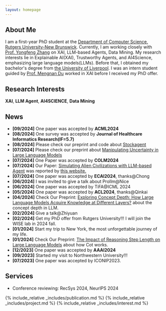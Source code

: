 ```yaml
---
layout: homepage
---
```


## About Me

I am a first-year PhD student at the [Department of Computer Science, Rutgers University-New Brunswick](https://newbrunswick.rutgers.edu/). Currently, I am working closely with [Prof. Yongfeng Zhang](https://www.yongfeng.me/) on XAI, LLM-based Agents, Data Mining. My research interests lie in Explainable AI(XAI), Trustworthy Agents, and AI4Science, emphasizing large language models(LLMs). Before that, I obtained my bachelor's degree from [the University of Liverpool](https://www.liverpool.ac.uk/). I was an intern student guided by [Prof. Mengnan Du](https://mengnandu.com/) worked in XAI before I received my PhD offer.


## Research Interests

**XAI**, **LLM Agent**, **AI4SCIENCE**, **Data Mining**

## News
- **[09/2024]** One paper was accepted by **ACML2024**
- **[08/2024]** One survey was accepted by **Journal of Healthcare Informatics Research(IF=5.7)**
- **[08/2024]** Please check our preprint and code about [Stockagent](https://arxiv.org/abs/2407.18957)
- **[07/2024]** Please check our preprint about [Manipulating Uncertainty in Large Language Models](https://arxiv.org/abs/2407.11282)
- **[07/2024]** One Paper was accepted by **COLM2024**
- **[07/2024]** Our Paper: [Simulating Alien Civilizations with LLM-based Agent](https://arxiv.org/abs/2402.13184) was reported by [this website.](https://thedebrief.org/cutting-edge-ai-program-cosmoagent-simulates-first-contact-with-alien-civilizations/)
- **[07/2024]** One paper was accepted by **ECAI2024**, thanks@Chong 
- **[06/2024]** I was invited to give a talk about Prollm@Nice
- **[06/2024]** One paper was accepted by TiFA@ICML 2024
- **[05/2024]** One paper was accepted by **ACL2024**, thanks@Qinkai 
- **[04/2024]** Check Our Preprint: [Exploring Concept Depth: How Large Language Models Acquire Knowledge at Different Layers?](https://arxiv.org/abs/2404.07066#:~:text=10%20Apr%202024%5D-,Exploring%20Concept%20Depth%3A%20How%20Large%20Language,Acquire%20Knowledge%20at%20Different%20Layers%3F&text=This%20paper%20studies%20the%20phenomenon,fully%20acquired%20with%20deeper%20layers.) about the concept depth in LLM.
- **[02/2024]** Give a talk@Zhiyuan 
- **[02/2024]** Get my PhD offer from Rutgers University!!! I will join the WISE lab in 2024 fall.
- **[01/2024]** Start my trip to New York, the most unforgettable journey of my life.
- **[01/2024]** Check Our Preprint: [The Impact of Reasoning Step Length on Large Language Models](https://arxiv.org/pdf/2401.04925.pdf) about how Cot works.
- **[12/2023]** One paper was accepted by **AAAI2024**
- **[09/2023]** Started my visit to Northwestern University!!!
- **[07/2023]** One paper was accepted by ICONIP2023.


## Services
- Conference reviewing: RecSys 2024, NeurIPS 2024 
  
{% include_relative _includes/publication.md %}
{% include_relative _includes/project.md %}
{% include_relative _includes/interest.md %}
